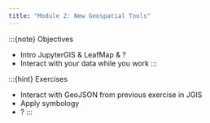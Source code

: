 ```yaml
---
title: "Module 2: New Geospatial Tools"
---
```


:::{note} Objectives
* Intro JupyterGIS & LeafMap & ?
* Interact with your data while you work
:::

:::{hint} Exercises
* Interact with GeoJSON from previous exercise in JGIS
* Apply symbology
* ?
:::
